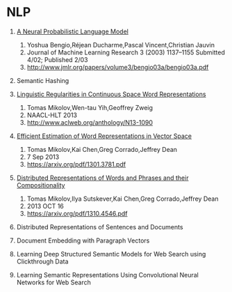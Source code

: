 # NLP
1. [A Neural Probabilistic Language Model][1]
    1. Yoshua Bengio,Réjean Ducharme,Pascal Vincent,Christian Jauvin
    1. Journal of Machine Learning Research 3 (2003) 1137–1155 Submitted 4/02; Published 2/03
    1. http://www.jmlr.org/papers/volume3/bengio03a/bengio03a.pdf
1. Semantic Hashing
1. [Linguistic Regularities in Continuous Space Word Representations][2]
    1. Tomas Mikolov,Wen-tau Yih,Geoffrey Zweig
    1. NAACL-HLT 2013
    1. http://www.aclweb.org/anthology/N13-1090
1. [Efficient Estimation of Word Representations in Vector Space][3]
    1. Tomas Mikolov,Kai Chen,Greg Corrado,Jeffrey Dean
    1. 7 Sep 2013
    1. https://arxiv.org/pdf/1301.3781.pdf
1. [Distributed Representations of Words and Phrases and their Compositionality][4]
    1. Tomas Mikolov,Ilya Sutskever,Kai Chen,Greg Corrado,Jeffrey Dean
    1. 2013 OCT 16
    1. https://arxiv.org/pdf/1310.4546.pdf

1. Distributed Representations of Sentences and Documents
1. Document Embedding with Paragraph Vectors
1. Learning Deep Structured Semantic Models for Web Search using Clickthrough Data
1. Learning Semantic Representations Using Convolutional Neural Networks for Web Search



[1]: A-Neural-Probabilistic-Language-Model.ipynb
[2]: Linguistic-Regularities-in-Continuous-Space-Word-Representations.ipynb
[3]: Efficient-Estimation-of-Word-Representations-in-Vector-Space.ipynb
[4]: Distributed-Representations-of-Words-and-Phrases-and-their-Compositionality.ipynb